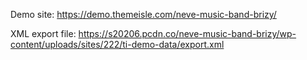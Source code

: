 Demo site: https://demo.themeisle.com/neve-music-band-brizy/

XML export file: https://s20206.pcdn.co/neve-music-band-brizy/wp-content/uploads/sites/222/ti-demo-data/export.xml